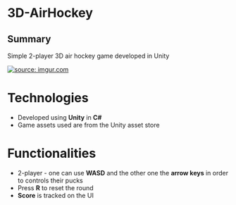 # 3D-AirHockey

## Summary

Simple 2-player 3D air hockey game developed in Unity

<a href="https://imgur.com/X7jjznS"><img src="https://i.imgur.com/X7jjznS.gif" title="source: imgur.com" /></a>

# Technologies

- Developed using **Unity** in **C#**
- Game assets used are from the Unity asset store

# Functionalities

- 2-player - one can use **WASD** and the other one the **arrow keys** in order to controls their pucks
- Press **R** to reset the round
- **Score** is tracked on the UI
<!--stackedit_data:
eyJoaXN0b3J5IjpbODAxNzcyODkwLC0xMzU4MjAzMjQ0XX0=
-->